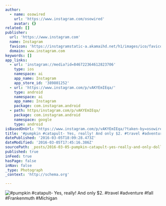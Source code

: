 ```yaml
---
author:
  - name: osowired
    url: 'https://www.instagram.com/osowired'
    avatar: {}
related: []
publisher:
  url: 'https://www.instagram.com'
  name: Instagram
  favicon: 'https://instagramstatic-a.akamaihd.net/h1/images/ico/favicon.ico/7cdab0872b15.ico'
  domain: www.instagram.com
keywords: []
app_links:
  - url: 'instagram://media?id=846722364612823706'
    type: ios
    namespace: ai
    app_name: Instagram
    app_store_id: '389801252'
  - url: 'https://www.instagram.com/p/vAKYEmIEqa/'
    type: android
    namespace: ai
    app_name: Instagram
    package: com.instagram.android
  - path: https/instagram.com/p/vAKYEmIEqa/
    package: com.instagram.android
    namespace: google
    type: android
isBasedOnUrl: 'https://www.instagram.com/p/vAKYEmIEqa/?taken-by=osowired'
title: '#pumpkin #catapult- Yes, really! And only $2. #travel #adventure #fall #Frankenmuth #Michigan'
datePublished: '2016-03-05T18:09:28.473Z'
dateModified: '2016-03-05T17:45:16.386Z'
sourcePath: _posts/2016-03-05-pumpkin-catapult-yes-really-and-only-dollar2-travel-adven.md
published: true
inFeed: true
hasPage: false
inNav: false
_type: Photograph
_context: 'http://schema.org'

---
```

![&num;pumpkin &num;catapult- Yes&comma; really&excl; And only &dollar;2&period; &num;travel &num;adventure &num;fall &num;Frankenmuth &num;Michigan](https://scontent.cdninstagram.com/t51.2885-15/e15/10616772_929022360459319_415748494_n.jpg?ig_cache_key=ODQ2NzIyMzY0NjEyODIzNzA2.2)